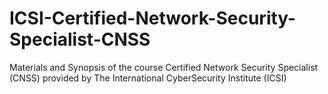 # ICSI-Certified-Network-Security-Specialist-CNSS
Materials and Synopsis of the course Certified Network Security Specialist (CNSS) provided by The International CyberSecurity Institute (ICSI)
